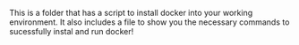 This is a folder that has a script to install docker into your working environment. It also includes a file to show you the necessary commands to sucessfully instal and run docker!
